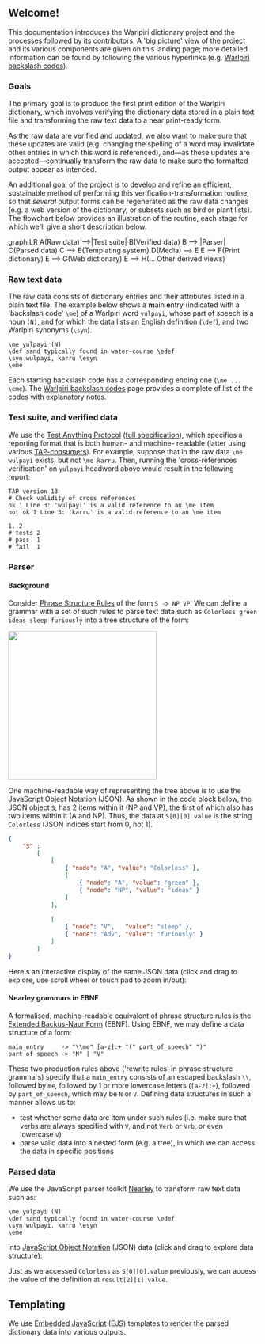 <link rel="stylesheet" type="text/css" href="https://rawgit.com/ivan111/vtree/master/css/vtree.css">
<style>svg.vtree { width:100%; height:500px; box-shadow:none; }</style>

<script src="https://cdnjs.cloudflare.com/ajax/libs/d3/3.5.17/d3.min.js"></script>
<script src="https://rawgit.com/ivan111/vtree/master/dist/vtree.js"></script>

<script type="text/javascript">
function displayVTree(json_data, svg_container) {
	var vt   = new VTree(document.getElementById(svg_container)),
	reader   = new VTree.reader.Object(),
	     s   = document.getElementById(json_data).innerText,
	jsonData = JSON.parse(s),
	    data = reader.read(jsonData)

	vt.data(data).update()
}
</script>

## Welcome!

This documentation introduces the Warlpiri dictionary project and the processes followed by its contributors. A 'big picture' view of the project and its various components are given on this landing page; more detailed information can be found by following the various hyperlinks (e.g. [Warlpiri backslash codes](wbp-backslash-codes)).

### Goals

The primary goal is to produce the first print edition of the Warlpiri dictionary, which involves verifying the dictionary data stored in a plain text file and transforming the raw text data to a near print-ready form.

As the raw data are verified and updated, we also want to make sure that these updates are valid (e.g. changing the spelling of a word may invalidate other entries in which this word is referenced), and—as these updates are accepted—continually transform the raw data to make sure the formatted output appear as intended.

An additional goal of the project is to develop and refine an efficient, sustainable method of performing this verification-transformation routine, so that *several* output forms can be regenerated as the raw data changes (e.g. a web version of the dictionary, or subsets such as bird or plant lists).
The flowchart below provides an illustration of the routine, each stage for which we'll give a short description below.

<div class="mermaid">
graph LR
A(Raw data) -->|Test suite| B(Verified data)
B --> |Parser| C(Parsed data)
C --> E{Templating system}
D(Media) --> E
E --> F(Print dictionary)
E --> G(Web dictionary)
E --> H(... Other derived views)
</div>

<script src="https://unpkg.com/mermaid@7.1.0/dist/mermaid.min.js"></script>
<script>mermaid.initialize({startOnLoad:true});</script>

### Raw text data

The raw data consists of dictionary entries and their attributes listed in a plain text file.
The example below shows a **m**ain **e**ntry (indicated with a 'backslash code' `\me`) of a Warlpiri word `yulpayi`, whose part of speech is a noun `(N)`, and for which the data lists an English definition (`\def`), and two Warlpiri synonyms (`\syn`).

```
\me yulpayi (N)
\def sand typically found in water-course \edef
\syn wulpayi, karru \esyn
\eme
```

Each starting backslash code has a corresponding ending one (`\me ... \eme`).
The [Warlpiri backslash codes](wbp-backslash-codes) page provides a complete of list of the codes with explanatory notes.

### Test suite, and verified data

We use the [Test Anything Protocol](http://testanything.org/) ([full specification](http://testanything.org/tap-version-13-specification.html)), which specifies a reporting format that is both human- and machine- readable (latter using various [TAP-consumers](http://testanything.org/consumers.html)).
For example, suppose that in the raw data `\me wulpayi` exists, but not `\me karru`. Then, running the 'cross-references verification' on `yulpayi` headword above would result in the following report:

```
TAP version 13
# Check validity of cross references
ok 1 Line 3: 'wulpayi' is a valid reference to an \me item
not ok 1 Line 3: 'karru' is a valid reference to an \me item

1..2
# tests 2
# pass  1
# fail  1
```

### Parser

#### Background

Consider [Phrase Structure Rules](https://en.wikipedia.org/wiki/Phrase_structure_rules) of the form `S -> NP VP`. We can define a grammar with a set of such rules to parse text data such as `Colorless green ideas sleep furiously` into a tree structure of the form:

<img width="300" src="https://upload.wikimedia.org/wikipedia/commons/8/82/Cgisf-tgg.svg">

One machine-readable way of representing the tree above is to use the JavaScript Object Notation (JSON). As shown in the code block below, the JSON object `S`, has 2 items within it (NP and VP), the first of which also has two items within it (A and NP). Thus, the data at `S[0][0].value` is the string `Colorless` (JSON indices start from 0, not 1).

```json
{
	"S" : 
		[
			[
				{ "node": "A", "value": "Colorless" },
				[
					{ "node": "A", "value": "green" },
					{ "node": "NP", "value": "ideas" }
				]
			],
			
			[
				{ "node": "V",   "value": "sleep" },
				{ "node": "Adv", "value": "furiously" }
			]
		]
}
```

Here's an interactive display of the same JSON data (click and drag to explore, use scroll wheel or touch pad to zoom in/out):

<div id="colorless-json" style="display:none">
{"S":[[{"node":"A","value":"Colorless"},[{"node":"A","value":"green"},{"node":"NP","value":"ideas"}]],[{"node":"V","value":"sleep"},{"node":"Adv","value":"furiously"}]]}
</div>
<div id="colorless-viz"></div>
<script>
displayVTree("colorless-json", "colorless-viz")
</script>

#### Nearley grammars in EBNF 

A formalised, machine-readable equivalent of phrase structure rules is the [Extended Backus-Naur Form](https://en.wikipedia.org/wiki/Backus%E2%80%93Naur_form) (EBNF). Using EBNF, we may define a data structure of a form:

```ne
main_entry     -> "\\me" [a-z]:+ "(" part_of_speech" ")"
part_of_speech -> "N" | "V"
``` 

These two production rules above ('rewrite rules' in phrase structure grammars) specify that a `main_entry` consists of an escaped backslash `\\`, followed by `me`, followed by 1 or more lowercase letters (`[a-z]:+`), followed by `part_of_speech`, which may be `N` or `V`.
Defining data structures in such a manner allows us to:

- test whether some data are item under such rules (i.e. make sure that verbs are always specified with `V`, and not `Verb` or `Vrb`, or even lowercase `v`)
- parse valid data into a nested form (e.g. a tree), in which we can access the data in specific positions

### Parsed data

We use the JavaScript parser toolkit [Nearley](https://nearley.js.org/) to transform raw text data such as:

```
\me yulpayi (N)
\def sand typically found in water-course \edef
\syn wulpayi, karru \esyn
\eme
```

into [JavaScript Object Notation](https://www.json.org/) (JSON) data (click and drag to explore data structure):

<div id="tree-json" style="display:none">
{"result":[{"type":"code","value":"me","text":"\\me ","offset":0,"lineBreaks":0,"line":1,"col":1},{"type":"line_data","value":"yulpayi (N)","text":"yulpayi (N)\n","offset":4,"lineBreaks":1,"line":1,"col":5},[{"type":"code","value":"def","text":"\\def ","offset":16,"lineBreaks":0,"line":2,"col":1},{"type":"line_data","value":"sand typically found in water-course","text":"sand typically found in water-course ","offset":21,"lineBreaks":0,"line":2,"col":6},{"type":"code","value":"edef","text":"\\edef\n","offset":58,"lineBreaks":0,"line":2,"col":43}],[{"type":"code","value":"syn","text":"\\syn ","offset":64,"lineBreaks":0,"line":2,"col":49},{"type":"line_data","value":"wulpayi, karru","text":"wulpayi, karru ","offset":69,"lineBreaks":0,"line":2,"col":54},{"type":"code","value":"esyn","text":"\\esyn\n","offset":84,"lineBreaks":0,"line":2,"col":69}],{"type":"code","value":"eme","text":"\\eme\n","offset":90,"lineBreaks":0,"line":2,"col":75}]}</div>
<div id="tree-viz"></div>
<script>displayVTree("tree-json", "tree-viz")</script>

Just as we accessed `Colorless` as `S[0][0].value` previously, we can access the value of the definition at `result[2][1].value`.

## Templating

We use [Embedded JavaScript](http://ejs.co/) (EJS) templates to render the parsed dictionary data into various outputs.
